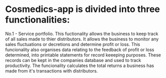 # Cosmedics-app is divided into three functionalities:
No.1 - Service portfolio. This fuctionality allows the business to keep track of all sales made to thier distributors. It allows the business to monitor any sales fluctuations or decretions and determine profit or loss. This funcionality also organises data relating to the feedback of profit or loss determined, into printable statements for record keeeping purposes. These records can be kept in the companies database and used to track productivity. The funcionality calculates the total returns a business has made from it's transactions with distributors.
